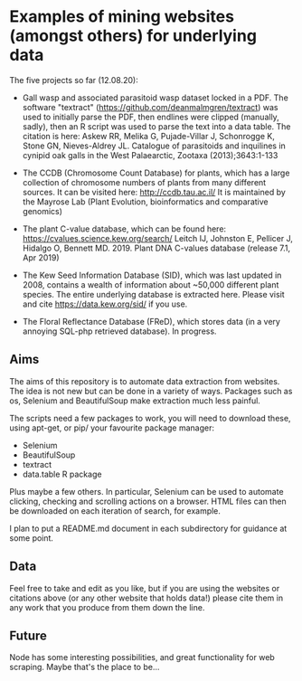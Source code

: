 # Examples of mining websites (amongst others) for underlying data

The five projects so far (12.08.20):

- Gall wasp and associated parasitoid wasp dataset locked in a PDF. The software "textract" (https://github.com/deanmalmgren/textract) was used to initially parse the PDF, then endlines were clipped (manually, sadly), then an R script was used to parse the text into a data table. The citation is here:
Askew RR, Melika G, Pujade-Villar J, Schonrogge K, Stone GN, Nieves-Aldrey JL. Catalogue of parasitoids and inquilines in cynipid oak galls in the West Palaearctic, Zootaxa (2013);3643:1-133

- The CCDB (Chromosome Count Database) for plants, which has a large collection of chromosome numbers of plants from many different sources. It can be visited here:
http://ccdb.tau.ac.il/
It is maintained by the Mayrose Lab (Plant Evolution, bioinformatics and comparative genomics)

- The plant C-value database, which can be found here:
https://cvalues.science.kew.org/search/
Leitch IJ, Johnston E, Pellicer J, Hidalgo O, Bennett MD. 2019. Plant DNA C-values database (release 7.1, Apr 2019)

- The Kew Seed Information Database (SID), which was last updated in 2008, contains a wealth of information about ~50,000 different plant species. The entire underlying database is extracted here. Please visit and cite https://data.kew.org/sid/ if you use.

- The Floral Reflectance Database (FReD), which stores data (in a very annoying SQL-php retrieved database). In progress.

## Aims

The aims of this repository is to automate data extraction from websites. The idea is not new but can be done in a variety of ways. Packages such as os, Selenium and BeautifulSoup make extraction much less painful.

The scripts need a few packages to work, you will need to download these, using apt-get, or pip/ your favourite package manager:

- Selenium
- BeautifulSoup
- textract
- data.table R package

Plus maybe a few others. In particular, Selenium can be used to automate clicking, checking and scrolling actions on a browser. HTML files can then be downloaded on each iteration of search, for example.

I plan to put a README.md document in each subdirectory for guidance at some point.

## Data

Feel free to take and edit as you like, but if you are using the websites or citations above (or any other website that holds data!) please cite them in any work that you produce from them down the line.

## Future

Node has some interesting possibilities, and great functionality for web scraping. Maybe that's the place to be...
